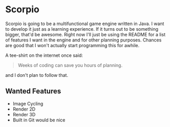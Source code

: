 # Scorpio
Scorpio is going to be a multifunctional game engine written in Java. I want to develop it just as a learning experience. If it turns out to be something bigger, that'd be awesome. Right now I'll just be using the README for a list of features I want in the engine and for other planning purposes. Chances are good that I won't actually start programming this for awhile.

A tee-shirt on the internet once said:
> Weeks of coding can save you hours of planning.

and I don't plan to follow that.

## Wanted Features
- Image Cycling
- Render 2D
- Render 3D
- Built in Git would be nice
